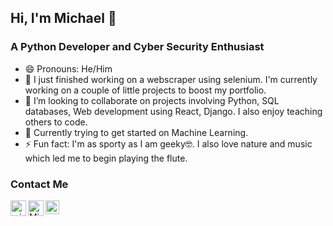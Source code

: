 ## Hi, I'm Michael 👋
### A Python Developer and Cyber Security Enthusiast
- 😄 Pronouns: He/Him
- 🔭 I just finished working on a webscraper using selenium. I'm currently working on a couple of little projects to boost my portfolio. 
- 👯 I’m looking to collaborate on projects involving Python, SQL databases, Web development using React, Django. I also enjoy teaching others to code. 
- 🌱 Currently trying to get started on Machine Learning.
- ⚡ Fun fact: I'm as sporty as I am geeky🤓. I also love nature and music which led me to begin playing the flute.


### Contact Me
<a href="https://www.linkedin.com/in/michael-a-ndon/">
 <img align="left" alt="michaelndon | LinkedIn" width="25px" src="https://cdn.jsdelivr.net/npm/simple-icons@v3/icons/linkedin.svg" />
</a>
<a href="https://www.youtube.com/channel/UCvNLtlf5cZpBH8JZX7abzKg">
 <img align="left" alt="Michael J | YouTube" width="25px" src="https://cdn.jsdelivr.net/npm/simple-icons@v3/icons/youtube.svg" />
</a>
<a href="https://instagram.com/hael_mj">
 <img align="left" alt="hael_mj | Instagram" width="22px" src="https://cdn.jsdelivr.net/npm/simple-icons@v3/icons/instagram.svg" />
</a>

<!--

- 🤔 I’m looking for help with ...




-->
